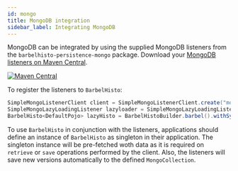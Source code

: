 ```yaml
---
id: mongo
title: MongoDB integration
sidebar_label: Integrating MongoDB
---
```


MongoDB can be integrated by using the supplied MongoDB listeners from the `barbelhisto-persistence-mongo` package. Download your [MongoDB listeners on Maven Central](https://search.maven.org/search?q=a:barbelhisto-persistence-mongo).
 
[![Maven Central](https://img.shields.io/maven-central/v/org.projectbarbel/barbelhisto-persistence-mongo.svg)](https://search.maven.org/search?q=a:barbelhisto-persistence-mongo)

To register the listeners to `BarbelHisto`:
 ```java
SimpleMongoListenerClient client = SimpleMongoListenerClient.create("mongodb://localhost:12345");
SimpleMongoLazyLoadingListener lazyloader = SimpleMongoLazyLoadingListener.create(client.getMongoClient(), "testDb", "testCol", DefaultPojo.class, BarbelHistoContext.getDefaultGson());
BarbelHisto<DefaultPojo> lazyHisto = BarbelHistoBuilder.barbel().withSynchronousEventListener(lazyloader).build();
 ```
To use `BarbelHisto` in conjunction with the listeners, applications should define an instance of `BarbelHisto` as singleton in their application. The singleton instance will be pre-fetched woth data as it is required on `retrieve` or `save` operations performed by the client. Also, the listeners will save new versions automatically to the defined `MongoCollection`.